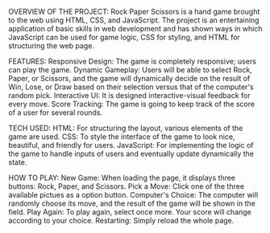 OVERVIEW OF THE PROJECT:
Rock Paper Scissors is a hand game brought to the web using HTML, CSS, and JavaScript.
The project is an entertaining application of basic skills in web development and has shown ways in which JavaScript can be used for game logic, CSS for styling, and HTML for structuring the web page.

FEATURES:
Responsive Design: The game is completely responsive; users can play the game.
Dynamic Gameplay: Users will be able to select Rock, Paper, or Scissors, and the game will dynamically decide on the result of Win, Lose, or Draw based on their selection versus that of the computer's random pick. Interactive UI: It is designed interactive-visual feedback for every move.
Score Tracking: The game is going to keep track of the score of a user for several rounds.

TECH USED:
HTML: For structuring the layout, various elements of the game are used.
CSS: To style the interface of the game to look nice, beautiful, and friendly for users.
JavaScript: For implementing the logic of the game to handle inputs of users and eventually update dynamically the state.

HOW TO PLAY:
New Game: When loading the page, it displays three buttons: Rock, Paper, and Scissors.
Pick a Move: Click one of the three available pictues as a option button.
Computer's Choice: The computer will randomly choose its move, and the result of the game will be shown in the field.
Play Again: To play again, select once more. Your score will change according to your choice.
Restarting: Simply reload the whole page.
